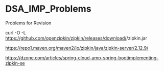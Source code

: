 # DSA_IMP_Problems
Problems for Revision


curl -O -L https://github.com/openzipkin/zipkin/releases/download/<zipkin-version>/zipkin.jar
  
  
  

  https://repo1.maven.org/maven2/io/zipkin/java/zipkin-server/2.12.9/

  
  
  https://dzone.com/articles/spring-cloud-amp-spring-bootimplementing-zipkin-se
